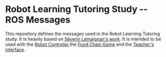 Robot Learning Tutoring Study -- ROS Messages
=============================================

This repository defines the messages used in the Robot Learning Tutoring study.
It is heavily based on [Séverin Lemaignan's work](https://github.com/freeplay-sandbox/ros-msgs).
It is intended to be used with the [Robot Controller](https://github.com/emmanuel-senft/freeplay-sandbox-ros-sparc),the 
[Food Chain Game](https://github.com/emmanuel-senft/freeplay-sandbox-qt) and the [Teacher's interface](https://github.com/emmanuel-senft/freeplay-sandbox-qt-supervisor).
